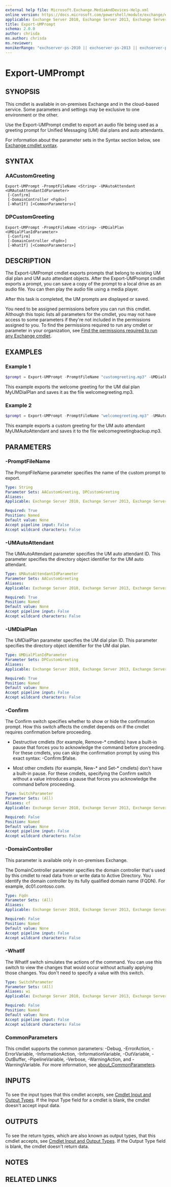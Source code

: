```yaml
---
external help file: Microsoft.Exchange.MediaAndDevices-Help.xml
online version: https://docs.microsoft.com/powershell/module/exchange/export-umprompt
applicable: Exchange Server 2010, Exchange Server 2013, Exchange Server 2016, Exchange Server 2019, Exchange Online
title: Export-UMPrompt
schema: 2.0.0
author: chrisda
ms.author: chrisda
ms.reviewer:
monikerRange: "exchserver-ps-2010 || exchserver-ps-2013 || exchserver-ps-2016 || exchserver-ps-2019 || exchonline-ps"
---
```


# Export-UMPrompt

## SYNOPSIS
This cmdlet is available in on-premises Exchange and in the cloud-based service. Some parameters and settings may be exclusive to one environment or the other.

Use the Export-UMPrompt cmdlet to export an audio file being used as a greeting prompt for Unified Messaging (UM) dial plans and auto attendants.

For information about the parameter sets in the Syntax section below, see [Exchange cmdlet syntax](https://docs.microsoft.com/powershell/exchange/exchange-server/exchange-cmdlet-syntax).

## SYNTAX

### AACustomGreeting
```
Export-UMPrompt -PromptFileName <String> -UMAutoAttendant <UMAutoAttendantIdParameter>
 [-Confirm]
 [-DomainController <Fqdn>]
 [-WhatIf] [<CommonParameters>]
```

### DPCustomGreeting
```
Export-UMPrompt -PromptFileName <String> -UMDialPlan <UMDialPlanIdParameter>
 [-Confirm]
 [-DomainController <Fqdn>]
 [-WhatIf] [<CommonParameters>]
```

## DESCRIPTION
The Export-UMPrompt cmdlet exports prompts that belong to existing UM dial plan and UM auto attendant objects. After the Export-UMPrompt cmdlet exports a prompt, you can save a copy of the prompt to a local drive as an audio file. You can then play the audio file using a media player.

After this task is completed, the UM prompts are displayed or saved.

You need to be assigned permissions before you can run this cmdlet. Although this topic lists all parameters for the cmdlet, you may not have access to some parameters if they're not included in the permissions assigned to you. To find the permissions required to run any cmdlet or parameter in your organization, see [Find the permissions required to run any Exchange cmdlet](https://docs.microsoft.com/powershell/exchange/exchange-server/find-exchange-cmdlet-permissions).

## EXAMPLES

### Example 1
```powershell
$prompt = Export-UMPrompt -PromptFileName "customgreeting.mp3" -UMDialPlan MyUMDialPlan; Set-Content -Path "d:\DialPlanPrompts\welcomegreeting.mp3" -Value $prompt.AudioData -Encoding Byte
```

This example exports the welcome greeting for the UM dial plan MyUMDialPlan and saves it as the file welcomegreeting.mp3.

### Example 2
```powershell
$prompt = Export-UMPrompt -PromptFileName "welcomegreeting.mp3" -UMAutoAttendant MyUMAutoAttendant; Set-Content -Path "e:\UMPromptsBackup\welcomegreetingbackup.mp3" -Value $prompt.AudioData -Encoding Byte
```

This example exports a custom greeting for the UM auto attendant MyUMAutoAttendant and saves it to the file welcomegreetingbackup.mp3.

## PARAMETERS

### -PromptFileName
The PromptFileName parameter specifies the name of the custom prompt to export.

```yaml
Type: String
Parameter Sets: AACustomGreeting, DPCustomGreeting
Aliases:
Applicable: Exchange Server 2010, Exchange Server 2013, Exchange Server 2016, Exchange Server 2019, Exchange Online

Required: True
Position: Named
Default value: None
Accept pipeline input: False
Accept wildcard characters: False
```

### -UMAutoAttendant
The UMAutoAttendant parameter specifies the UM auto attendant ID. This parameter specifies the directory object identifier for the UM auto attendant.

```yaml
Type: UMAutoAttendantIdParameter
Parameter Sets: AACustomGreeting
Aliases:
Applicable: Exchange Server 2010, Exchange Server 2013, Exchange Server 2016, Exchange Server 2019, Exchange Online

Required: True
Position: Named
Default value: None
Accept pipeline input: False
Accept wildcard characters: False
```

### -UMDialPlan
The UMDialPlan parameter specifies the UM dial plan ID. This parameter specifies the directory object identifier for the UM dial plan.

```yaml
Type: UMDialPlanIdParameter
Parameter Sets: DPCustomGreeting
Aliases:
Applicable: Exchange Server 2010, Exchange Server 2013, Exchange Server 2016, Exchange Server 2019, Exchange Online

Required: True
Position: Named
Default value: None
Accept pipeline input: False
Accept wildcard characters: False
```

### -Confirm
The Confirm switch specifies whether to show or hide the confirmation prompt. How this switch affects the cmdlet depends on if the cmdlet requires confirmation before proceeding.

- Destructive cmdlets (for example, Remove-\* cmdlets) have a built-in pause that forces you to acknowledge the command before proceeding. For these cmdlets, you can skip the confirmation prompt by using this exact syntax: -Confirm:$false.

- Most other cmdlets (for example, New-\* and Set-\* cmdlets) don't have a built-in pause. For these cmdlets, specifying the Confirm switch without a value introduces a pause that forces you acknowledge the command before proceeding.

```yaml
Type: SwitchParameter
Parameter Sets: (All)
Aliases: cf
Applicable: Exchange Server 2010, Exchange Server 2013, Exchange Server 2016, Exchange Server 2019, Exchange Online

Required: False
Position: Named
Default value: None
Accept pipeline input: False
Accept wildcard characters: False
```

### -DomainController
This parameter is available only in on-premises Exchange.

The DomainController parameter specifies the domain controller that's used by this cmdlet to read data from or write data to Active Directory. You identify the domain controller by its fully qualified domain name (FQDN). For example, dc01.contoso.com.

```yaml
Type: Fqdn
Parameter Sets: (All)
Aliases:
Applicable: Exchange Server 2010, Exchange Server 2013, Exchange Server 2016, Exchange Server 2019

Required: False
Position: Named
Default value: None
Accept pipeline input: False
Accept wildcard characters: False
```

### -WhatIf
The WhatIf switch simulates the actions of the command. You can use this switch to view the changes that would occur without actually applying those changes. You don't need to specify a value with this switch.

```yaml
Type: SwitchParameter
Parameter Sets: (All)
Aliases: wi
Applicable: Exchange Server 2010, Exchange Server 2013, Exchange Server 2016, Exchange Server 2019, Exchange Online

Required: False
Position: Named
Default value: None
Accept pipeline input: False
Accept wildcard characters: False
```

### CommonParameters
This cmdlet supports the common parameters: -Debug, -ErrorAction, -ErrorVariable, -InformationAction, -InformationVariable, -OutVariable, -OutBuffer, -PipelineVariable, -Verbose, -WarningAction, and -WarningVariable. For more information, see [about_CommonParameters](https://go.microsoft.com/fwlink/p/?LinkID=113216).

## INPUTS

###  
To see the input types that this cmdlet accepts, see [Cmdlet Input and Output Types](https://go.microsoft.com/fwlink/p/?LinkId=616387). If the Input Type field for a cmdlet is blank, the cmdlet doesn't accept input data.

## OUTPUTS

###  
To see the return types, which are also known as output types, that this cmdlet accepts, see [Cmdlet Input and Output Types](https://go.microsoft.com/fwlink/p/?LinkId=616387). If the Output Type field is blank, the cmdlet doesn't return data.

## NOTES

## RELATED LINKS
